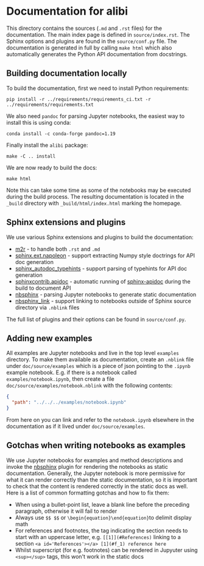 # Documentation for alibi

This directory contains the sources (`.md` and `.rst` files) for the
documentation. The main index page is defined in `source/index.rst`.
The Sphinx options and plugins are found in the `source/conf.py` file.
The documentation is generated in full by calling `make html` which
also automatically generates the Python API documentation from
docstrings.

## Building documentation locally
To build the documentation, first we need to install Python requirements:

`pip install -r ../requirements/requirements_ci.txt -r ../requirements/requirements.txt`

We also need `pandoc` for parsing Jupyter notebooks, the easiest way
to install this is using conda:

`conda install -c conda-forge pandoc=1.19`

Finally install the `alibi` package:

`make -C .. install`

We are now ready to build the docs:

`make html`

Note this can take some time as some of the notebooks may be executed
during the build process. The resulting documentation is located in the
`_build` directory with `_build/html/index.html` marking the homepage.

## Sphinx extensions and plugins
We use various Sphinx extensions and plugins to build the documentation:
 * [m2r](https://github.com/miyakogi/m2r) - to handle both `.rst` and `.md`
 * [sphinx.ext.napoleon](https://www.sphinx-doc.org/en/master/usage/extensions/napoleon.html) - support extracting Numpy style doctrings for API doc generation
 * [sphinx_autodoc_typehints](https://github.com/agronholm/sphinx-autodoc-typehints) - support parsing of typehints for API doc generation
 * [sphinxcontrib.apidoc](https://github.com/sphinx-contrib/apidoc) - automatic running of [sphinx-apidoc](https://www.sphinx-doc.org/en/master/man/sphinx-apidoc.html) during the build to document API
 * [nbsphinx](https://nbsphinx.readthedocs.io) - parsing Jupyter notebooks to generate static documentation
 * [nbsphinx_link](https://nbsphinx-link.readthedocs.io) - support linking to notebooks outside of Sphinx source directory via `.nblink` files

The full list of plugins and their options can be found in `source/conf.py`.

## Adding new examples
All examples are Jupyter notebooks and live in the top level `examples` directory. To make them available as documentation, create an `.nblink` file under `doc/source/examples` which is a piece of json pointing to the `.ipynb` example notebook. E.g. if there is a notebook called `examples/notebook.ipynb`, then create a file `doc/source/examples/notebook.nblink` with the following contents:
```json
{
  "path": "../../../examples/notebook.ipynb"
}
```
From here on you can link and refer to the `notebook.ipynb` elsewhere in the documentation as if it lived under `doc/source/examples`.

## Gotchas when writing notebooks as examples
We use Jupyter notebooks for examples and method descriptions and invoke the [nbsphinx](https://nbsphinx.readthedocs.io) plugin for rendering the notebooks as static documentation. Generally, the Jupyter notebook is more permissive for what it can render correctly than the static documentation, so it is important to check that the content is rendered correctly in the static docs as well. Here is a list of common formatting gotchas and how to fix them:
* When using a bullet-point list, leave a blank line before the preceding paragraph, otherwise it will fail to render
* Always use `$$ $$` or `\begin{equation}\end{equation}`to delimit display math
* For references and footnotes, the tag indicating the section needs to start with an uppercase letter, e.g. `[[1]](#References)` linking to a section `<a id='References'></a>
[1](#f_1) reference here`
* Whilst superscript (for e.g. footnotes) can be rendered in Jupyuter using `<sup></sup>` tags, this won't work in the static docs
